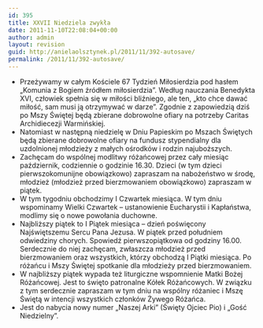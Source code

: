 ```yaml
---
id: 395
title: XXVII Niedziela zwykła
date: 2011-11-10T22:08:04+00:00
author: admin
layout: revision
guid: http://anielaolsztynek.pl/2011/11/392-autosave/
permalink: /2011/11/392-autosave/
---
```

  * Przeżywamy w całym Kościele 67 Tydzień Miłosierdzia pod hasłem &#8222;Komunia z Bogiem źródłem miłosierdzia&#8221;. Według nauczania Benedykta XVI, człowiek spełnia się w miłości bliźniego, ale ten, &#8222;kto chce dawać miłość, sam musi ją otrzymywać w darze&#8221;. Zgodnie z zapowiedzią dziś po Mszy Świętej będą zbierane dobrowolne ofiary na potrzeby Caritas Archidiecezji Warmińskiej.
  * Natomiast w następną niedzielę w Dniu Papieskim po Mszach Świętych będą zbierane dobrowolne ofiary na fundusz stypendialny dla uzdolnionej młodzieży z małych ośrodków i rodzin najuboższych.
  * Zachęcam do wspólnej modlitwy różańcowej przez cały miesiąc październik, codziennie o godzinie 16.30. Dzieci (w tym dzieci pierwszokomunijne obowiązkowo) zapraszam na nabożeństwo w środę, młodzież (młodzież przed bierzmowaniem obowiązkowo) zapraszam w piątek.
  * W tym tygodniu obchodzimy I Czwartek miesiąca. W tym dniu wspominamy Wielki Czwartek &#8211; ustanowienie Eucharystii i Kapłaństwa, modlimy się o nowe powołania duchowne.
  * Najbliższy piątek to I Piątek miesiąca &#8211; dzień poświęcony Najświętszemu Sercu Pana Jezusa. W piątek przed południem odwiedziny chorych. Spowiedź pierwszopiątkowa od godziny 16.00. Serdecznie do niej zachęcam, zwłaszcza młodzież przed bierzmowaniem oraz wszystkich, którzy obchodzą I Piątki miesiąca. Po różańcu i Mszy Świętej spotkanie dla młodzieży przed bierzmowaniem.
  * W najbliższy piątek wypada też liturgiczne wspomnienie Matki Bożej Różańcowej. Jest to święto patronalne Kółek Różańcowych. W związku z tym serdecznie zapraszam w tym dniu na wspólny różaniec i Mszę Świętą w intencji wszystkich członków Żywego Różańca.
  * Jest do nabycia nowy numer &#8222;Naszej Arki&#8221; (Święty Ojciec Pio) i &#8222;Gość Niedzielny&#8221;.